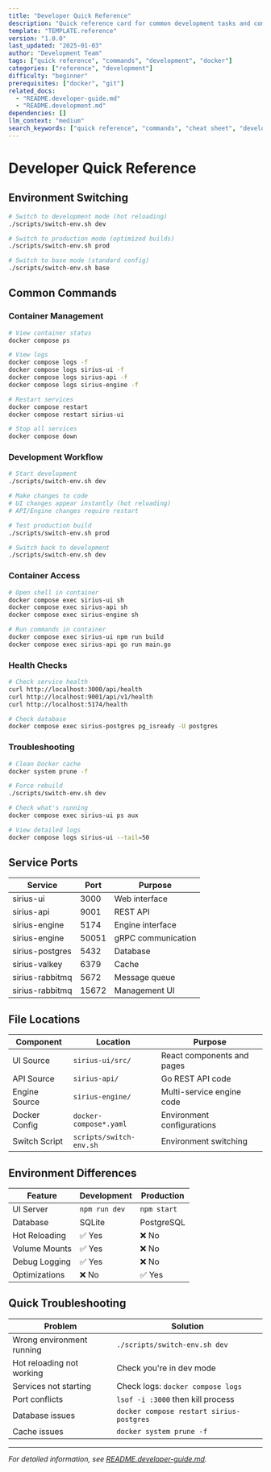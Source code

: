 ```yaml
---
title: "Developer Quick Reference"
description: "Quick reference card for common development tasks and commands"
template: "TEMPLATE.reference"
version: "1.0.0"
last_updated: "2025-01-03"
author: "Development Team"
tags: ["quick reference", "commands", "development", "docker"]
categories: ["reference", "development"]
difficulty: "beginner"
prerequisites: ["docker", "git"]
related_docs:
  - "README.developer-guide.md"
  - "README.development.md"
dependencies: []
llm_context: "medium"
search_keywords: ["quick reference", "commands", "cheat sheet", "development"]
---
```


# Developer Quick Reference

## Environment Switching

```bash
# Switch to development mode (hot reloading)
./scripts/switch-env.sh dev

# Switch to production mode (optimized builds)
./scripts/switch-env.sh prod

# Switch to base mode (standard config)
./scripts/switch-env.sh base
```

## Common Commands

### Container Management

```bash
# View container status
docker compose ps

# View logs
docker compose logs -f
docker compose logs sirius-ui -f
docker compose logs sirius-api -f
docker compose logs sirius-engine -f

# Restart services
docker compose restart
docker compose restart sirius-ui

# Stop all services
docker compose down
```

### Development Workflow

```bash
# Start development
./scripts/switch-env.sh dev

# Make changes to code
# UI changes appear instantly (hot reloading)
# API/Engine changes require restart

# Test production build
./scripts/switch-env.sh prod

# Switch back to development
./scripts/switch-env.sh dev
```

### Container Access

```bash
# Open shell in container
docker compose exec sirius-ui sh
docker compose exec sirius-api sh
docker compose exec sirius-engine sh

# Run commands in container
docker compose exec sirius-ui npm run build
docker compose exec sirius-api go run main.go
```

### Health Checks

```bash
# Check service health
curl http://localhost:3000/api/health
curl http://localhost:9001/api/v1/health
curl http://localhost:5174/health

# Check database
docker compose exec sirius-postgres pg_isready -U postgres
```

### Troubleshooting

```bash
# Clean Docker cache
docker system prune -f

# Force rebuild
./scripts/switch-env.sh dev

# Check what's running
docker compose exec sirius-ui ps aux

# View detailed logs
docker compose logs sirius-ui --tail=50
```

## Service Ports

| Service | Port | Purpose |
|---------|------|---------|
| sirius-ui | 3000 | Web interface |
| sirius-api | 9001 | REST API |
| sirius-engine | 5174 | Engine interface |
| sirius-engine | 50051 | gRPC communication |
| sirius-postgres | 5432 | Database |
| sirius-valkey | 6379 | Cache |
| sirius-rabbitmq | 5672 | Message queue |
| sirius-rabbitmq | 15672 | Management UI |

## File Locations

| Component | Location | Purpose |
|-----------|----------|---------|
| UI Source | `sirius-ui/src/` | React components and pages |
| API Source | `sirius-api/` | Go REST API code |
| Engine Source | `sirius-engine/` | Multi-service engine code |
| Docker Config | `docker-compose*.yaml` | Environment configurations |
| Switch Script | `scripts/switch-env.sh` | Environment switching |

## Environment Differences

| Feature | Development | Production |
|---------|-------------|------------|
| UI Server | `npm run dev` | `npm start` |
| Database | SQLite | PostgreSQL |
| Hot Reloading | ✅ Yes | ❌ No |
| Volume Mounts | ✅ Yes | ❌ No |
| Debug Logging | ✅ Yes | ❌ No |
| Optimizations | ❌ No | ✅ Yes |

## Quick Troubleshooting

| Problem | Solution |
|---------|----------|
| Wrong environment running | `./scripts/switch-env.sh dev` |
| Hot reloading not working | Check you're in dev mode |
| Services not starting | Check logs: `docker compose logs` |
| Port conflicts | `lsof -i :3000` then kill process |
| Database issues | `docker compose restart sirius-postgres` |
| Cache issues | `docker system prune -f` |

---

_For detailed information, see [README.developer-guide.md](README.developer-guide.md)._
